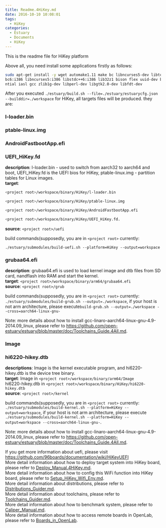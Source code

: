 ```yaml
---
title: Readme.4HiKey.md
date: 2016-10-10 10:08:01
tags:
  - HiKey
categories:
  - Estuary
  - Documents
  - HiKey
---
```

This is the readme file for HiKey platform

<!--more-->

Above all, you need install some applications firstly as follows:  
```bash
sudo apt-get install -y wget automake1.11 make bc libncurses5-dev libtool li
bc6:i386 libncurses5:i386 libstdc++6:i386 lib32z1 bison flex uuid-dev build-esse
ntial iasl gcc zlib1g-dev libperl-dev libgtk2.0-dev libfdt-dev
```
After you executed `./estuary/build.sh --file=./estuary/estuarycfg.json --builddir=./workspace` for HiKey, all targets files will be produced. they are:

### l-loader.bin  
### ptable-linux.img  
### AndroidFastbootApp.efi  
### UEFI_HiKey.fd  

**description**: l-loader.bin - used to switch from aarch32 to aarch64 and boot, UEFI_HiKey.fd is the UEFI bios for HiKey, ptable-linux.img - partition tables for Linux images.  
**target**:  
```bash
<project root>/workspace/binary/HiKey/l-loader.bin

<project root>/workspace/binary/HiKey/ptable-linux.img

<project root>/workspace/binary/HiKey/AndroidFastbootApp.efi

<project root>/workspace/binary/HiKey/UEFI_HiKey.fd.
```

**source**: `<project root>/uefi`

build commands(supposedly, you are in `<project root>` currently:

`./estuary/submodules/build-uefi.sh --platform=HiKey --output=workspace`

### grubaa64.efi 

**description**: grubaa64.efi is used to load kernel image and dtb files from SD card, nandflash into RAM and start the kernel.  
**target**: `<project root>/workspace/binary/arm64/grubaa64.efi`  
**source**: `<project root>/grub`  

build commands(supposedly, you are in `<project root>` currently:  
`./estuary/submodules/build-grub.sh --output=./workspace`, if your host is not arm architecture, please execute`build-grub.sh --output=./workspace --cross=aarch64-linux-gnu-`

Note: more details about how to install gcc-linaro-aarch64-linux-gnu-4.9-2014.09_linux, please refer to https://github.com/open-estuary/estuary/blob/master/doc/Toolchains_Guide.4All.md.

### Image  
### hi6220-hikey.dtb  

**descriptions**: Image is the kernel executable program, and hi6220-hikey.dtb is the device tree binary.  
**target**: Image in `<project root>/workspace/binary/arm64/Image`  
hi6220-hikey.dtb in `<project root>/workspace/binary/HiKey/hi6220-hikey.dtb`  
**source**: `<project root>/kernel`  

build commands(supposedly, you are in `<project root>` currently:  
`./estuary/submodules/build-kernel.sh --platform=HiKey --output=workspace`, if your host is not arm architecture, please execute `./estuary/submodules/build-kernel.sh --platform=HiKey --output=workspace --cross=aarch64-linux-gnu-`.

Note: more details about how to install gcc-linaro-aarch64-linux-gnu-4.9-2014.09_linux, please refer to https://github.com/open-estuary/estuary/blob/master/doc/Toolchains_Guide.4All.md.

If you get more information about uefi, please visit https://github.com/96boards/documentation/wiki/HiKeyUEFI  
More detail information about how to deploy target system into HiKey board, please refer to [Deploy_Manual.4HiKey.md](https://github.com/open-estuary/estuary/blob/master/doc/Deploy_Manual.4HiKey.md).  
More detail information about how to config this WiFi function into HiKey board, please refer to [Setup_HiKey_Wifi_Env.md](https://github.com/open-estuary/estuary/blob/master/doc/Setup_HiKey_WiFi_Env.4HiKey.md).  
More detail information about distributions, please refer to [Distributions_Guider.md](https://github.com/open-estuary/estuary/blob/master/doc/Distributions_Guide.4All.md).  
More detail information about toolchains, please refer to [Toolchains_Guider.md](https://github.com/open-estuary/estuary/blob/master/doc/Toolchains_Guide.4All.md).  
More detail information about how to benchmark system, please refer to [Caliper_Manual.md](https://github.com/open-estuary/estuary/blob/master/doc/Caliper_Manual.4All.md).  
More detail information about how to access remote boards in OpenLab, please refer to [Boards_in_OpenLab](http://open-estuary.org/accessing-boards-in-open-lab/).
